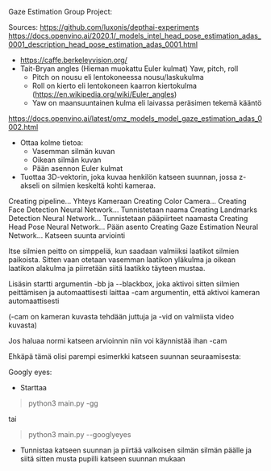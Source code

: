 Gaze Estimation Group Project:

Sources:
https://github.com/luxonis/depthai-experiments
https://docs.openvino.ai/2020.1/_models_intel_head_pose_estimation_adas_0001_description_head_pose_estimation_adas_0001.html

- https://caffe.berkeleyvision.org/
- Tait-Bryan angles (Hieman muokattu Euler kulmat) Yaw, pitch, roll
	- Pitch on nousu eli lentokoneessa nousu/laskukulma
	- Roll on kierto eli lentokoneen kaarron kiertokulma (https://en.wikipedia.org/wiki/Euler_angles)
	- Yaw on maansuuntainen kulma eli laivassa peräsimen tekemä kääntö

https://docs.openvino.ai/latest/omz_models_model_gaze_estimation_adas_0002.html

- Ottaa kolme tietoa:
	- Vasemman silmän kuvan
	- Oikean silmän kuvan
	- Pään asennon Euler kulmat
- Tuottaa 3D-vektorin, joka kuvaa henkilön katseen suunnan, jossa z-akseli on silmien keskeltä kohti kameraa. 

Creating pipeline...
Yhteys Kameraan
Creating Color Camera...
Creating Face Detection Neural Network...
Tunnistetaan naama
Creating Landmarks Detection Neural Network...
Tunnistetaan pääpiirteet naamasta
Creating Head Pose Neural Network...
Pään asento
Creating Gaze Estimation Neural Network...
Katseen suunta arviointi


Itse silmien peitto on simppeliä, kun saadaan valmiiksi laatikot silmien paikoista. Sitten vaan otetaan vasemman laatikon yläkulma ja oikean laatikon alakulma ja piirretään siitä laatikko täyteen mustaa.

Lisäsin startti argumentin -bb ja --blackbox, joka aktivoi sitten silmien peittämisen ja automaattisesti laittaa -cam argumentin, että aktivoi kameran automaattisesti 

(-cam on kameran kuvasta tehdään juttuja ja -vid on valmiista video kuvasta)

Jos haluaa normi katseen arvioinnin niin voi käynnistää ihan -cam


Ehkäpä tämä olisi parempi esimerkki katseen suunnan seuraamisesta:

Googly eyes:
- Starttaa 
> python3 main.py -gg

tai

> python3 main.py --googlyeyes

- Tunnistaa katseen suunnan ja piirtää valkoisen silmän silmän päälle ja siitä sitten musta pupilli katseen suunnan mukaan
 

